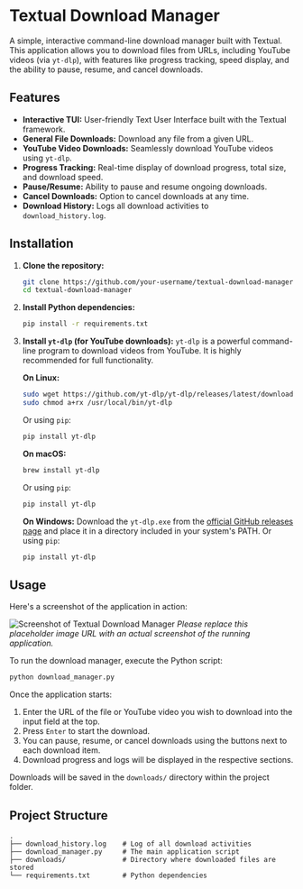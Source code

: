# Textual Download Manager

A simple, interactive command-line download manager built with Textual. This application allows you to download files from URLs, including YouTube videos (via `yt-dlp`), with features like progress tracking, speed display, and the ability to pause, resume, and cancel downloads.

## Features

- **Interactive TUI:** User-friendly Text User Interface built with the Textual framework.
- **General File Downloads:** Download any file from a given URL.
- **YouTube Video Downloads:** Seamlessly download YouTube videos using `yt-dlp`.
- **Progress Tracking:** Real-time display of download progress, total size, and download speed.
- **Pause/Resume:** Ability to pause and resume ongoing downloads.
- **Cancel Downloads:** Option to cancel downloads at any time.
- **Download History:** Logs all download activities to `download_history.log`.

## Installation

1.  **Clone the repository:**
    ```bash
    git clone https://github.com/your-username/textual-download-manager.git
    cd textual-download-manager
    ```

2.  **Install Python dependencies:**
    ```bash
    pip install -r requirements.txt
    ```

3.  **Install `yt-dlp` (for YouTube downloads):**
    `yt-dlp` is a powerful command-line program to download videos from YouTube. It is highly recommended for full functionality.

    **On Linux:**
    ```bash
    sudo wget https://github.com/yt-dlp/yt-dlp/releases/latest/download/yt-dlp -O /usr/local/bin/yt-dlp
    sudo chmod a+rx /usr/local/bin/yt-dlp
    ```
    Or using `pip`:
    ```bash
    pip install yt-dlp
    ```

    **On macOS:**
    ```bash
    brew install yt-dlp
    ```
    Or using `pip`:
    ```bash
    pip install yt-dlp
    ```

    **On Windows:**
    Download the `yt-dlp.exe` from the [official GitHub releases page](https://github.com/yt-dlp/yt-dlp/releases) and place it in a directory included in your system's PATH.
    Or using `pip`:
    ```bash
    pip install yt-dlp
    ```

## Usage

Here's a screenshot of the application in action:

![Screenshot of Textual Download Manager](https://via.placeholder.com/800x400.png?text=Screenshot+Goes+Here)
*Please replace this placeholder image URL with an actual screenshot of the running application.*

To run the download manager, execute the Python script:

```bash
python download_manager.py
```

Once the application starts:
1.  Enter the URL of the file or YouTube video you wish to download into the input field at the top.
2.  Press `Enter` to start the download.
3.  You can pause, resume, or cancel downloads using the buttons next to each download item.
4.  Download progress and logs will be displayed in the respective sections.

Downloads will be saved in the `downloads/` directory within the project folder.

## Project Structure

```
.
├── download_history.log    # Log of all download activities
├── download_manager.py     # The main application script
├── downloads/              # Directory where downloaded files are stored
└── requirements.txt        # Python dependencies
```